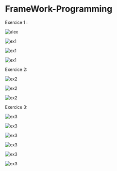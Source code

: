 # FrameWork-Programming

Exercice 1 : 

![alex](screen/alex.jpg)

![ex1](screen/ex1.jpg)

![ex1](screen/ex1.2.jpg)

![ex1](screen/ex1.3.jpg)

Exercice 2:

![ex2](screen/ex2.jpg)

![ex2](screen/ex2.1.jpg)

![ex2](screen/ex2.2.jpg)

Exercice 3:

![ex3](screen/ex3.jpg)

![ex3](screen/ex3.1.jpg)

![ex3](screen/ex3.2.jpg)

![ex3](screen/ex3.3.jpg)

![ex3](screen/ex3.4.jpg)

![ex3](screen/ex3.5.jpg)

